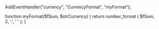 AddEventHandler("currency", "CurrencyFormat", "myFormat");

function myFormat($fSum, $strCurrency)
{
    return number_format ( $fSum, 2, '.', ' ' );
}